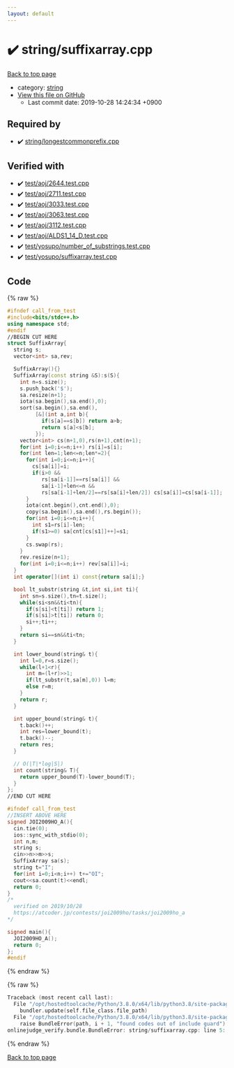 ```yaml
---
layout: default
---
```


<!-- mathjax config similar to math.stackexchange -->
<script type="text/javascript" async
  src="https://cdnjs.cloudflare.com/ajax/libs/mathjax/2.7.5/MathJax.js?config=TeX-MML-AM_CHTML">
</script>
<script type="text/x-mathjax-config">
  MathJax.Hub.Config({
    TeX: { equationNumbers: { autoNumber: "AMS" }},
    tex2jax: {
      inlineMath: [ ['$','$'] ],
      processEscapes: true
    },
    "HTML-CSS": { matchFontHeight: false },
    displayAlign: "left",
    displayIndent: "2em"
  });
</script>

<script type="text/javascript" src="https://cdnjs.cloudflare.com/ajax/libs/jquery/3.4.1/jquery.min.js"></script>
<script src="https://cdn.jsdelivr.net/npm/jquery-balloon-js@1.1.2/jquery.balloon.min.js" integrity="sha256-ZEYs9VrgAeNuPvs15E39OsyOJaIkXEEt10fzxJ20+2I=" crossorigin="anonymous"></script>
<script type="text/javascript" src="../../assets/js/copy-button.js"></script>
<link rel="stylesheet" href="../../assets/css/copy-button.css" />


# :heavy_check_mark: string/suffixarray.cpp

<a href="../../index.html">Back to top page</a>

* category: <a href="../../index.html#b45cffe084dd3d20d928bee85e7b0f21">string</a>
* <a href="{{ site.github.repository_url }}/blob/master/string/suffixarray.cpp">View this file on GitHub</a>
    - Last commit date: 2019-10-28 14:24:34 +0900




## Required by

* :heavy_check_mark: <a href="longestcommonprefix.cpp.html">string/longestcommonprefix.cpp</a>


## Verified with

* :heavy_check_mark: <a href="../../verify/test/aoj/2644.test.cpp.html">test/aoj/2644.test.cpp</a>
* :heavy_check_mark: <a href="../../verify/test/aoj/2711.test.cpp.html">test/aoj/2711.test.cpp</a>
* :heavy_check_mark: <a href="../../verify/test/aoj/3033.test.cpp.html">test/aoj/3033.test.cpp</a>
* :heavy_check_mark: <a href="../../verify/test/aoj/3063.test.cpp.html">test/aoj/3063.test.cpp</a>
* :heavy_check_mark: <a href="../../verify/test/aoj/3112.test.cpp.html">test/aoj/3112.test.cpp</a>
* :heavy_check_mark: <a href="../../verify/test/aoj/ALDS1_14_D.test.cpp.html">test/aoj/ALDS1_14_D.test.cpp</a>
* :heavy_check_mark: <a href="../../verify/test/yosupo/number_of_substrings.test.cpp.html">test/yosupo/number_of_substrings.test.cpp</a>
* :heavy_check_mark: <a href="../../verify/test/yosupo/suffixarray.test.cpp.html">test/yosupo/suffixarray.test.cpp</a>


## Code

<a id="unbundled"></a>
{% raw %}
```cpp
#ifndef call_from_test
#include<bits/stdc++.h>
using namespace std;
#endif
//BEGIN CUT HERE
struct SuffixArray{
  string s;
  vector<int> sa,rev;

  SuffixArray(){}
  SuffixArray(const string &S):s(S){
    int n=s.size();
    s.push_back('$');
    sa.resize(n+1);
    iota(sa.begin(),sa.end(),0);
    sort(sa.begin(),sa.end(),
         [&](int a,int b){
           if(s[a]==s[b]) return a>b;
           return s[a]<s[b];
         });
    vector<int> cs(n+1,0),rs(n+1),cnt(n+1);
    for(int i=0;i<=n;i++) rs[i]=s[i];
    for(int len=1;len<=n;len*=2){
      for(int i=0;i<=n;i++){
        cs[sa[i]]=i;
        if(i>0 &&
           rs[sa[i-1]]==rs[sa[i]] &&
           sa[i-1]+len<=n &&
           rs[sa[i-1]+len/2]==rs[sa[i]+len/2]) cs[sa[i]]=cs[sa[i-1]];
      }
      iota(cnt.begin(),cnt.end(),0);
      copy(sa.begin(),sa.end(),rs.begin());
      for(int i=0;i<=n;i++){
        int s1=rs[i]-len;
        if(s1>=0) sa[cnt[cs[s1]]++]=s1;
      }
      cs.swap(rs);
    }
    rev.resize(n+1);
    for(int i=0;i<=n;i++) rev[sa[i]]=i;
  }
  int operator[](int i) const{return sa[i];}

  bool lt_substr(string &t,int si,int ti){
    int sn=s.size(),tn=t.size();
    while(si<sn&&ti<tn){
      if(s[si]<t[ti]) return 1;
      if(s[si]>t[ti]) return 0;
      si++;ti++;
    }
    return si==sn&&ti<tn;
  }

  int lower_bound(string& t){
    int l=0,r=s.size();
    while(l+1<r){
      int m=(l+r)>>1;
      if(lt_substr(t,sa[m],0)) l=m;
      else r=m;
    }
    return r;
  }

  int upper_bound(string& t){
    t.back()++;
    int res=lower_bound(t);
    t.back()--;
    return res;
  }

  // O(|T|*log|S|)
  int count(string& T){
    return upper_bound(T)-lower_bound(T);
  }
};
//END CUT HERE

#ifndef call_from_test
//INSERT ABOVE HERE
signed JOI2009HO_A(){
  cin.tie(0);
  ios::sync_with_stdio(0);
  int n,m;
  string s;
  cin>>n>>m>>s;
  SuffixArray sa(s);
  string t="I";
  for(int i=0;i<n;i++) t+="OI";
  cout<<sa.count(t)<<endl;
  return 0;
}
/*
  verified on 2019/10/28
  https://atcoder.jp/contests/joi2009ho/tasks/joi2009ho_a
*/

signed main(){
  JOI2009HO_A();
  return 0;
};
#endif

```
{% endraw %}

<a id="bundled"></a>
{% raw %}
```cpp
Traceback (most recent call last):
  File "/opt/hostedtoolcache/Python/3.8.0/x64/lib/python3.8/site-packages/onlinejudge_verify/docs.py", line 339, in write_contents
    bundler.update(self.file_class.file_path)
  File "/opt/hostedtoolcache/Python/3.8.0/x64/lib/python3.8/site-packages/onlinejudge_verify/bundle.py", line 119, in update
    raise BundleError(path, i + 1, "found codes out of include guard")
onlinejudge_verify.bundle.BundleError: string/suffixarray.cpp: line 5: found codes out of include guard

```
{% endraw %}

<a href="../../index.html">Back to top page</a>

